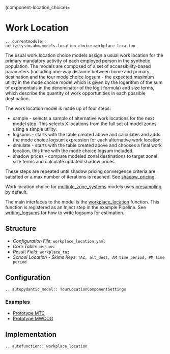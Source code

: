 (component-location_choice)=
# Work Location

```{eval-rst}
.. currentmodule:: activitysim.abm.models.location_choice.workplace_location
```

The usual work location choice models assign a usual work location for the primary
mandatory activity of each employed person in the
synthetic population. The models are composed of a set of accessibility-based parameters
(including one-way distance between home and primary destination and the tour mode choice
logsum - the expected maximum utility in the mode choice model which is given by the
logarithm of the sum of exponentials in the denominator of the logit formula) and size terms,
which describe the quantity of work opportunities in each possible destination.

The work location model is made up of four steps:
  * sample - selects a sample of alternative work locations for the next model step. This selects X locations from the full set of model zones using a simple utility.
  * logsums - starts with the table created above and calculates and adds the mode choice logsum expression for each alternative work location.
  * simulate - starts with the table created above and chooses a final work location, this time with the mode choice logsum included.
  * shadow prices - compare modeled zonal destinations to target zonal size terms and calculate updated shadow prices.

These steps are repeated until shadow pricing convergence criteria are satisfied or a max number of iterations is reached.  See [shadow_pricing](shadow_pricing).

Work location choice for [multiple_zone_systems](multiple_zone_systems) models uses [presampling](presampling) by default.

The main interfaces to the model is the [workplace_location](activitysim.abm.models.location_choice.workplace_location) function.
This function is registered as an Inject step in the example Pipeline.  See [writing_logsums](writing_logsums) for how to write logsums for estimation.

## Structure

- *Configuration File*: `workplace_location.yaml`
- *Core Table*: `persons`
- *Result Field*: `workplace_taz`
- *School Location - Skims Keys*: `TAZ, alt_dest, AM time period, PM time period`

## Configuration

```{eval-rst}
.. autopydantic_model:: TourLocationComponentSettings
```

### Examples

- [Prototype MTC](https://github.com/ActivitySim/activitysim/blob/main/activitysim/examples/prototype_mtc/configs/workplace_location.yaml)
- [Prototype MWCOG](https://github.com/ActivitySim/activitysim/blob/main/activitysim/examples/prototype_mwcog/configs/workplace_location.yaml)


## Implementation

```{eval-rst}
.. autofunction:: workplace_location
```
